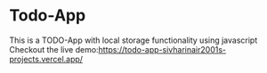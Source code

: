 # Todo-App
This is a TODO-App with local storage functionality using javascript
Checkout the live demo:https://todo-app-sivharinair2001s-projects.vercel.app/

